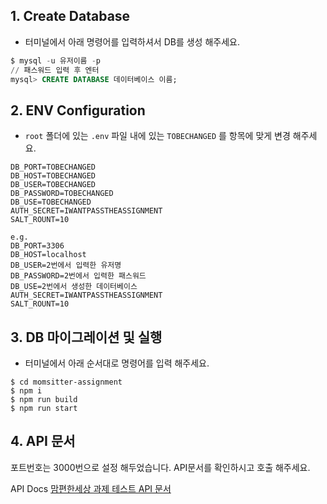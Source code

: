 ## 1. Create Database

- 터미널에서 아래 명령어를  입력하셔서 DB를 생성 해주세요.

```sql
$ mysql -u 유저이름 -p
// 패스워드 입력 후 엔터
mysql> CREATE DATABASE 데이터베이스 이름;
```

## 2. ENV Configuration

- `root` 폴더에 있는 `.env` 파일 내에 있는 `TOBECHANGED` 를 항목에 맞게 변경 해주세요.

```
DB_PORT=TOBECHANGED
DB_HOST=TOBECHANGED
DB_USER=TOBECHANGED
DB_PASSWORD=TOBECHANGED
DB_USE=TOBECHANGED
AUTH_SECRET=IWANTPASSTHEASSIGNMENT
SALT_ROUNT=10 
```

```
e.g.
DB_PORT=3306 
DB_HOST=localhost 
DB_USER=2번에서 입력한 유저명
DB_PASSWORD=2번에서 입력한 패스워드
DB_USE=2번에서 생성한 데이터베이스
AUTH_SECRET=IWANTPASSTHEASSIGNMENT
SALT_ROUNT=10 
```

## 3. DB 마이그레이션 및 실행

- 터미널에서 아래 순서대로 명령어를 입력 해주세요.

```
$ cd momsitter-assignment
$ npm i
$ npm run build
$ npm run start
```

## 4. API 문서
포트번호는 3000번으로 설정 해두었습니다.
API문서를 확인하시고 호출 해주세요. 

API Docs [맘편한세상 과제 테스트 API 문서](https://tosky0514.gitbook.io/apis/)

